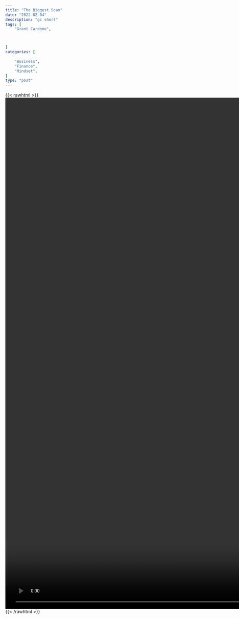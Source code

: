 ```yaml
---
title: "The Biggest Scam"
date: "2022-02-04"
description: "gc short"
tags: [
    "Grant Cardone",



]
categories: [
    
    "Business",
    "Finance",
    "Mindset",
]
type: "post"
---
```

{{< rawhtml >}}
    <video style="height:40vh;width:auto" overflow="hidden" controls>
        <source src="https://clips.dev00ps.com/Grant%20Cardone/You39re%20SCAMMED%20Without%20Even%20KNOWING%20It%20-%20Grant%20Cardone.mp4" type="video/mp4"> 
    </video>
{{< /rawhtml >}}